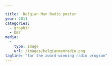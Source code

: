 ```yaml
---

title:  Belgian Man Radio poster
year: 2011
categories:
  - graphic
  - bmr
media:
  -
    type: image
    url: /images/belgianmanradio.png
tagline: "for the award-winning radio program"
---
```


